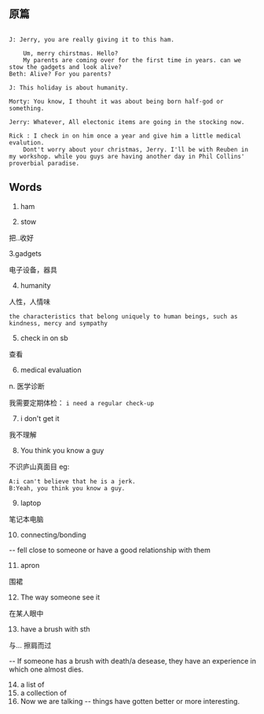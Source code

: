 ## 原篇
```text

J: Jerry, you are really giving it to this ham.

	Um, merry chirstmas. Hello?
	My parents are coming over for the first time in years. can we stow the gadgets and look alive? 
Beth: Alive? For you parents?

J: This holiday is about humanity.

Morty: You know, I thouht it was about being born half-god or something.

Jerry: Whatever, All electonic items are going in the stocking now.

Rick : I check in on him once a year and give him a little medical evalution.
	Dont't worry about your christmas, Jerry. I'll be with Reuben in my workshop. while you guys are having another day in Phil Collins' proverbial paradise.

```

## Words

1. ham


2. stow

把..收好

3.gadgets

电子设备，器具

4. humanity

人性，人情味

```text
the characteristics that belong uniquely to human beings, such as kindness, mercy and sympathy
```
5. check in on sb 

查看

6. medical evaluation

n. 医学诊断

我需要定期体检： `i need a regular check-up`

7. i don't get it 

我不理解

8. You think you know a guy 

不识庐山真面目
eg:
```text
A:i can't believe that he is a jerk.
B:Yeah, you think you know a guy.
```
9. laptop

笔记本电脑

10. connecting/bonding

-- fell close to someone or have a good relationship with them

11. apron

围裙

12. The way someone see it

在某人眼中

13. have a brush with sth 

与... 擦肩而过

-- If someone has a brush with death/a desease, they have an experience in which one almost dies.

14. a list of 
15. a collection of
16. Now we are talking 
-- things have gotten better or more interesting.




